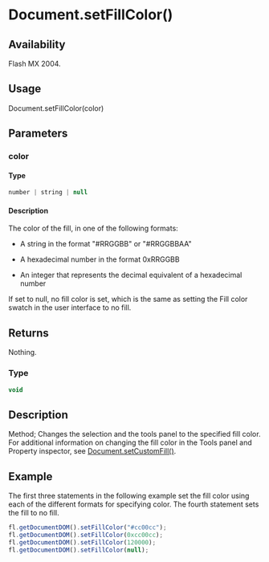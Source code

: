 # Document.setFillColor()

## Availability

Flash MX 2004.

## Usage

Document.setFillColor(color)

## Parameters

### **color**

#### Type

```typescript
number | string | null
```

#### Description

The color of the fill, in one of the following formats:

- A string in the format "#RRGGBB" or "#RRGGBBAA"

- A hexadecimal number in the format 0xRRGGBB

- An integer that represents the decimal equivalent of a hexadecimal number

If set to null, no fill color is set, which is the same as setting the Fill color swatch in the user interface to no fill.

## Returns

Nothing.

### Type

```typescript
void
```

## Description

Method; Changes the selection and the tools panel to the specified fill color. For additional information on changing the fill color in the Tools panel and Property inspector, see [Document.setCustomFill()](../Document_object/Document470.md).

## Example

The first three statements in the following example set the fill color using each of the different formats for specifying color. The fourth statement sets the fill to no fill.

```javascript
fl.getDocumentDOM().setFillColor("#cc00cc");
fl.getDocumentDOM().setFillColor(0xcc00cc);
fl.getDocumentDOM().setFillColor(120000);
fl.getDocumentDOM().setFillColor(null);
```
